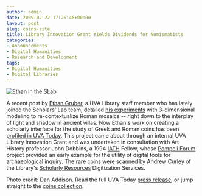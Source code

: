 ```yaml
---
author: admin
date: 2009-02-22 17:25:46+00:00
layout: post
slug: coins-site
title: Library Innovation Grant Yields Dividends for Numismatists
categories:
- Announcements
- Digital Humanities
- Research and Development
tags:
- Digital Humanities
- Digital Libraries
---
```


![Ethan in the SLab](http://farm4.static.flickr.com/3614/3300810539_6e6f755e21.jpg)

A recent post by [Ethan Gruber](/people/ethan-gruber/), a UVA Library staff member who has lately joined the Scholars' Lab team, detailed [his experiments](http://scholarslab.lib.virginia.edu/index.php/digital-humanities/research-applications-for-3d-models-in-art-history/) with 3-dimensional modeling to re-contextualize Roman mosaics -- right down to the interplay of light and shadow in ancient villas.  Now Ethan's work on creating a scholarly interface for the study of Greek and Roman coins has been [profiled in UVA Today](http://www.virginia.edu/uvatoday/newsRelease.php?id=7810).  This project came about through an internal UVA Library Innovation Grant and was undertaken in consultation with Art History professor John Dobbins, a 1994 [IATH](http://iath.virginia.edu) Fellow, whose [Pompeii Forum](http://pompeii.virginia.edu/) project provided an early example for the utility of digital tools for archaeological inquiry.  The rare coins were scanned by Andrew Curley of the Library's [Scholarly Resources](http://lib.virginia.edu/scholarlyresources/) Digitization Services.




Photo credit: Dan Addison.  Read the full UVA Today [press release](http://www.virginia.edu/uvatoday/newsRelease.php?id=7810), or jump straight to the [coins collection](http://coins.lib.virginia.edu/).
